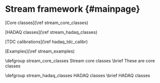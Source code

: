 # Stream framework                  {#mainpage}

[Core classes](\ref stream_core_classes)

[HADAQ classes](\ref stream_hadaq_classes)

[TDC calibrations](\ref hadaq_tdc_calibr)

[Examples](\ref stream_examples)


\defgroup stream_core_classes Stream core classes
\brief These are core classes

\defgroup stream_hadaq_classes HADAQ classes
\brief HADAQ classes

